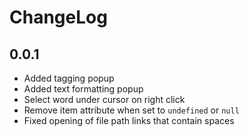 # ChangeLog

## 0.0.1

- Added tagging popup
- Added text formatting popup
- Select word under cursor on right click
- Remove item attribute when set to `undefined` or `null`
- Fixed opening of file path links that contain spaces